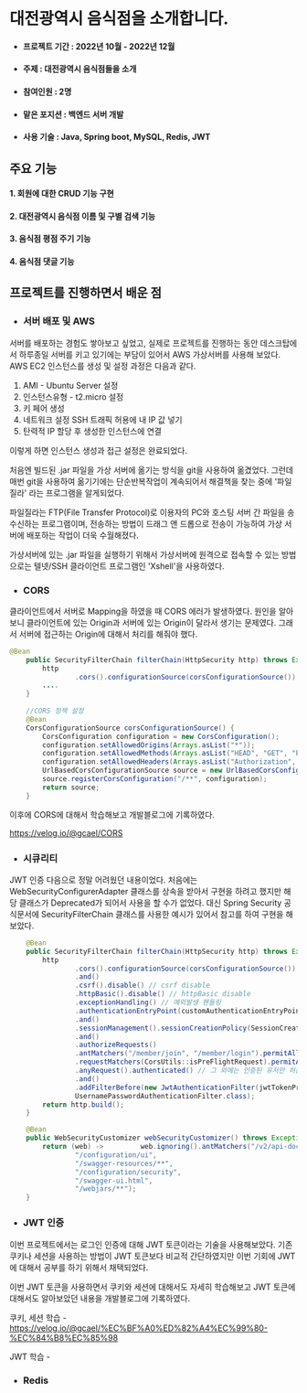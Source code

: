 # 대전광역시 음식점을 소개합니다.
- #### 프로젝트 기간 : 2022년 10월 - 2022년 12월
- #### 주제 : 대전광역시 음식점들을 소개
- #### 참여인원 : 2명
- #### 맡은 포지션 : 백엔드 서버 개발
- #### 사용 기술 : Java, Spring boot, MySQL, Redis, JWT

## 주요 기능
#### 1. 회원에 대한 CRUD 기능 구현
#### 2. 대전광역시 음식점 이름 및 구별 검색 기능
#### 3. 음식점 평점 주기 기능
#### 4. 음식점 댓글 기능

## 프로젝트를 진행하면서 배운 점

- ### 서버 배포 및 AWS
서버를 배포하는 경험도 쌓아보고 싶었고, 실제로 프로젝트를 진행하는 동안 데스크탑에서 하루종일 서버를 키고 있기에는 부담이 있어서 AWS 가상서버를 사용해 보았다.
AWS EC2 인스턴스를 생성 및 설정 과정은 다음과 같다.
1. AMI - Ubuntu Server 설정
2. 인스턴스유형 - t2.micro 설정
3. 키 페어 생성
4. 네트워크 설정 SSH 트래픽 허용에 내 IP 값 넣기
5. 탄력적 IP 할당 후 생성한 인스턴스에 연결

이렇게 하면 인스턴스 생성과 접근 설정은 완료되었다.

처음엔 빌드된 .jar 파일을 가상 서버에 옮기는 방식을 git을 사용하여 옮겼었다. 그런데 매번 git을 사용하여 옮기기에는 단순반복작업이 계속되어서 해결책을 찾는 중에 '파일질라' 라는 프로그램을 알게되었다. 

파일질라는 FTP(File Transfer Protocol)로 이용자의 PC와 호스팅 서버 간 파일을 송수신하는 프로그램이며, 전송하는 방법이 드래그 앤 드롭으로 전송이 가능하여 가상 서버에 배포하는 작업이 더욱 수월해졌다.

가상서버에 있는 .jar 파일을 실행하기 위해서 가상서버에 원격으로 접속할 수 있는 방법으로는 텔넷/SSH 클라이언트 프로그램인 'Xshell'을 사용하였다.

- ### CORS
클라이언트에서 서버로 Mapping을 하였을 때 CORS 에러가 발생하였다. 원인을 알아보니 클라이언트에 있는 Origin과 서버에 있는 Origin이 달라서 생기는 문제였다. 그래서 서버에 접근하는 Origin에 대해서 처리를 해줘야 했다.

```java
@Bean
    public SecurityFilterChain filterChain(HttpSecurity http) throws Exception {
        http
                .cors().configurationSource(corsConfigurationSource())
        ....
    }
    
    //CORS 정책 설정
    @Bean
    CorsConfigurationSource corsConfigurationSource() {
        CorsConfiguration configuration = new CorsConfiguration();
        configuration.setAllowedOrigins(Arrays.asList("*"));
        configuration.setAllowedMethods(Arrays.asList("HEAD", "GET", "POST", "PUT"));
        configuration.setAllowedHeaders(Arrays.asList("Authorization", "Cache-Control", "Content-Type"));
        UrlBasedCorsConfigurationSource source = new UrlBasedCorsConfigurationSource();
        source.registerCorsConfiguration("/**", configuration);
        return source;
    }
```

이후에 CORS에 대해서 학습해보고 개발블로그에 기록하였다.

https://velog.io/@gcael/CORS

- ### 시큐리티
JWT 인증 다음으로 정말 어려웠던 내용이었다. 처음에는 WebSecurityConfigurerAdapter 클래스를 상속을 받아서 구현을 하려고 했지만 해당 클래스가 Deprecated가 되어서 사용을 할 수가 없었다. 대신 Spring Security 공식문서에 SecurityFilterChain 클래스를 사용한 예시가 있어서 참고를 하여 구현을 해보았다.

```java
    @Bean
    public SecurityFilterChain filterChain(HttpSecurity http) throws Exception {
        http
                .cors().configurationSource(corsConfigurationSource())
                .and()
                .csrf().disable() // csrf disable
                .httpBasic().disable() // httpBasic disable
                .exceptionHandling() // 예외발생 핸들링
                .authenticationEntryPoint(customAuthenticationEntryPoint)
                .and()
                .sessionManagement().sessionCreationPolicy(SessionCreationPolicy.STATELESS) // 토큰 기반 인증이므로 세션 사용 X
                .and()
                .authorizeRequests()
                .antMatchers("/member/join", "/member/login").permitAll() // 로그인, 회원가입만 허용
                .requestMatchers(CorsUtils::isPreFlightRequest).permitAll()
                .anyRequest().authenticated() // 그 외에는 인증된 유저만 허용
                .and()
                .addFilterBefore(new JwtAuthenticationFilter(jwtTokenProvider, memberDetailsService),
                UsernamePasswordAuthenticationFilter.class);
        return http.build();
    }

    @Bean
    public WebSecurityCustomizer webSecurityCustomizer() throws Exception {
        return (web) ->         web.ignoring().antMatchers("/v2/api-docs",
                "/configuration/ui",
                "/swagger-resources/**",
                "/configuration/security",
                "/swagger-ui.html",
                "/webjars/**");
    }
```
- ### JWT 인증
이번 프로젝트에서는 로그인 인증에 대해 JWT 토큰이라는 기술을 사용해보았다. 기존 쿠키나 세션을 사용하는 방법이 JWT 토큰보다 비교적 간단하였지만 이번 기회에 JWT에 대해서 공부를 하기 위해서 채택되었다.


이번 JWT 토큰을 사용하면서 쿠키와 세션에 대해서도 자세히 학습해보고 JWT 토큰에 대해서도 알아보았던 내용을 개발블로그에 기록하였다.

쿠키, 세션 학습 - https://velog.io/@gcael/%EC%BF%A0%ED%82%A4%EC%99%80-%EC%84%B8%EC%85%98

JWT 학습 - 

- ### Redis


